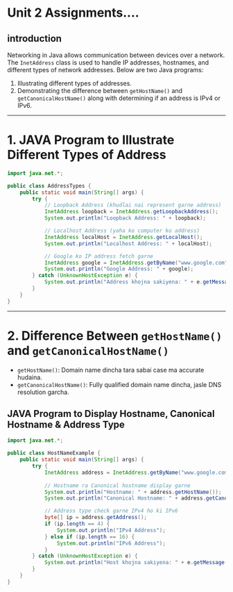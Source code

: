 # Unit 2 Assignments....

## introduction
Networking in Java allows communication between devices over a network. The `InetAddress` class is used to handle IP addresses, hostnames, and different types of network addresses. Below are two Java programs:

1. Illustrating different types of addresses.
2. Demonstrating the difference between `getHostName()` and `getCanonicalHostName()` along with determining if an address is IPv4 or IPv6.

---

# 1. JAVA Program to Illustrate Different Types of Address

```java
import java.net.*;

public class AddressTypes {
    public static void main(String[] args) {
        try {
            // Loopback Address (khudlai nai represent garne address)
            InetAddress loopback = InetAddress.getLoopbackAddress();
            System.out.println("Loopback Address: " + loopback);

            // Localhost Address (yaha ko computer ko address)
            InetAddress localHost = InetAddress.getLocalHost();
            System.out.println("Localhost Address: " + localHost);

            // Google ko IP address fetch garne
            InetAddress google = InetAddress.getByName("www.google.com");
            System.out.println("Google Address: " + google);
        } catch (UnknownHostException e) {
            System.out.println("Address khojna sakiyena: " + e.getMessage());
        }
    }
}
```

---

# 2. Difference Between `getHostName()` and `getCanonicalHostName()`

- `getHostName()`: Domain name dincha tara sabai case ma accurate hudaina.
- `getCanonicalHostName()`: Fully qualified domain name dincha, jasle DNS resolution garcha.

## JAVA Program to Display Hostname, Canonical Hostname & Address Type

```java
import java.net.*;

public class HostNameExample {
    public static void main(String[] args) {
        try {
            InetAddress address = InetAddress.getByName("www.google.com");
            
            // Hostname ra Canonical hostname display garne
            System.out.println("Hostname: " + address.getHostName());
            System.out.println("Canonical Hostname: " + address.getCanonicalHostName());

            // Address type check garne IPv4 ho ki IPv6
            byte[] ip = address.getAddress();
            if (ip.length == 4) {
                System.out.println("IPv4 Address");
            } else if (ip.length == 16) {
                System.out.println("IPv6 Address");
            }
        } catch (UnknownHostException e) {
            System.out.println("Host khojna sakiyena: " + e.getMessage());
        }
    }
}
```
